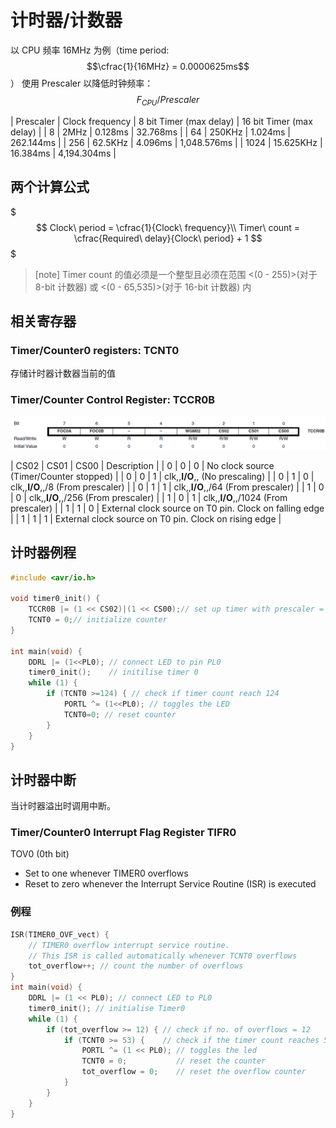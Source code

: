 # 计时器/计数器

以 CPU 频率 16MHz 为例（time period: $$\cfrac{1}{16MHz} = 0.0000625ms$$）
使用 Prescaler 以降低时钟频率：$$F_{CPU} / Prescaler$$

| Prescaler | Clock frequency | 8 bit Timer (max delay) | 16 bit Timer (max delay) |
| 8         | 2MHz            | 0.128ms                 | 32.768ms                 |
| 64        | 250KHz          | 1.024ms                 | 262.144ms                |
| 256       | 62.5KHz         | 4.096ms                 | 1,048.576ms              |
| 1024      | 15.625KHz       | 16.384ms                | 4,194.304ms              |

## 两个计算公式

$$$
Clock\ period = \cfrac{1}{Clock\ frequency}\\
Timer\ count = \cfrac{Required\ delay}{Clock\ period} + 1
$$$

> [note] 
> Timer count 的值必须是一个整型且必须在范围 <(0 - 255)>(对于 8-bit 计数器) 或 <(0 - 65,535)>(对于 16-bit 计数器) 内

## 相关寄存器

### Timer/Counter0 registers: TCNT0

存储计时器计数器当前的值

### Timer/Counter Control Register: TCCR0B

![TCCR0B Bits](.Timer&Counter/TCCR0B.png)

| CS02 | CS01 | CS00 | Description                                                 |
| 0    | 0    | 0    | No clock source (Timer/Counter stopped)                   |
| 0    | 0    | 1    | clk,,__I/O__,, (No prescaling)                         |
| 0    | 1    | 0    | clk,,__I/O__,,/8 (From prescaler)                      |
| 0    | 1    | 1    | clk,,__I/O__,,/64 (From prescaler)                     |
| 1    | 0    | 0    | clk,,__I/O__,,/256 (From prescaler)                    |
| 1    | 0    | 1    | clk,,__I/O__,,/1024 (From prescaler)                   |
| 1    | 1    | 0    | External clock source on T0 pin. Clock on falling edge    |
| 1    | 1    | 1    | External clock source on T0 pin. Clock on rising edge     |

## 计时器例程

```c
#include <avr/io.h>

void timer0_init() {
    TCCR0B |= (1 << CS02)|(1 << CS00);// set up timer with prescaler = 1024
    TCNT0 = 0;// initialize counter
}

int main(void) {
    DDRL |= (1<<PL0); // connect LED to pin PL0
    timer0_init();    // initilise timer 0
    while (1) {
        if (TCNT0 >=124) { // check if timer count reach 124 
            PORTL ^= (1<<PL0); // toggles the LED
            TCNT0=0; // reset counter
        }
    }
}
```

## 计时器中断

当计时器溢出时调用中断。

### Timer/Counter0  Interrupt Flag Register TIFR0

TOV0 (0th bit) 
- Set to one whenever TIMER0 overflows
- Reset to zero whenever the Interrupt Service Routine (ISR) is executed

### 例程

```c
ISR(TIMER0_OVF_vect) {
    // TIMER0 overflow interrupt service routine. 
    // This ISR is called automatically whenever TCNT0 overflows
    tot_overflow++; // count the number of overflows
}
int main(void) {
    DDRL |= (1 << PL0); // connect LED to PL0
    timer0_init(); // initialise Timer0
    while (1) {
        if (tot_overflow >= 12) { // check if no. of overflows = 12
            if (TCNT0 >= 53) {    // check if the timer count reaches 53
                PORTL ^= (1 << PL0); // toggles the led
                TCNT0 = 0;           // reset the counter
                tot_overflow = 0;    // reset the overflow counter
            }
        }
    }
}
```

